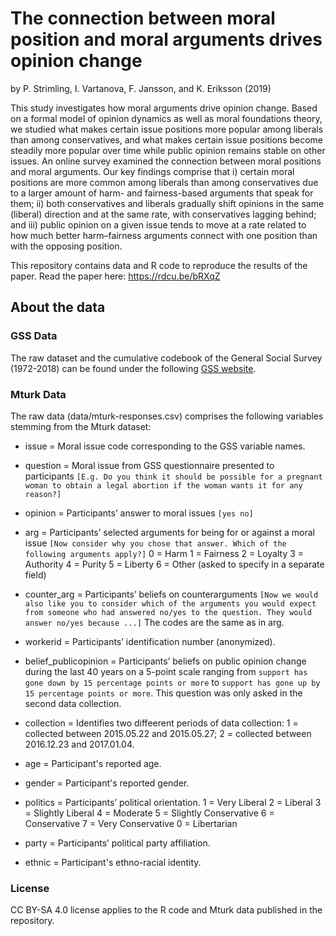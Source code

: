 # The connection between moral position and moral arguments drives opinion change

by P. Strimling, I. Vartanova, F. Jansson, and K. Eriksson (2019)

This study investigates how moral arguments drive opinion change. Based on a formal model of opinion dynamics as well as moral foundations theory, we studied what makes certain issue positions more popular among liberals than among conservatives, and what makes certain issue positions become steadily more popular over time while public opinion remains stable on other issues. An online survey examined the connection between moral positions and moral arguments. Our key findings comprise that i) certain moral positions are more common among liberals than among conservatives due to a larger amount of harm- and fairness-based arguments that speak for them; ii) both conservatives and liberals gradually shift opinions in the same (liberal) direction and at the same rate, with conservatives lagging behind; and iii) public opinion on a given issue tends to move at a rate related to how much better harm–fairness arguments connect with one position than with the opposing position.

This repository contains data and R code to reproduce the results of the paper. Read the paper here: https://rdcu.be/bRXqZ

## About the data

### GSS Data

The raw dataset and the cumulative codebook of the General Social Survey (1972-2018) can be found under the following [GSS website](http://gss.norc.org/documents/codebook/gss_codebook.pdf).

### Mturk Data

The raw data (data/mturk-responses.csv) comprises the following variables stemming from the Mturk dataset:

- issue = Moral issue code corresponding to the GSS variable names.
- question = Moral issue from GSS questionnaire presented to participants ```[E.g. Do you think it should be possible for a pregnant woman to obtain a legal abortion if the woman wants it for any reason?]```
- opinion = Participants’ answer to moral issues ```[yes no]```
- arg = Participants’ selected arguments for being for or against a moral issue ```[Now consider why you chose that answer. Which of the following arguments apply?]```
	0 = Harm
  1 = Fairness
  2 = Loyalty
  3 = Authority
  4 = Purity
  5 = Liberty
  6 = Other (asked to specify in a separate field)
  
- counter_arg = Participants’ beliefs on counterarguments ```[Now we would also like you to consider which of the arguments you would expect from someone who had answered no/yes to the question. They would answer no/yes because ...]``` The codes are the same as in arg.
- workerid = Participants’ identification number (anonymized).
- belief_publicopinion = Participants’ beliefs on public opinion change during the last 40 years on a 5-point scale ranging from ```support has gone down by 15 percentage points or more``` to ```support has gone up by 15 percentage points or more```. This question was only asked in the second data collection. 
- collection = Identifies two diffeerent periods of data collection: 1 = collected between 2015.05.22 and 2015.05.27; 2 = collected between 2016.12.23 and 2017.01.04. 
- age = Participant's reported age.
- gender = Participant's reported gender.
- politics =  Participants’ political orientation.
  1 = Very Liberal
  2 = Liberal
  3 = Slightly Liberal
  4 = Moderate
  5 = Slightly Conservative
  6 = Conservative
  7 = Very Conservative
  0 = Libertarian
  
- party = Participants’ political party affiliation.
- ethnic = Participant's ethno-racial identity.

### License

CC BY-SA 4.0 license applies to the R code and Mturk data published in the repository.